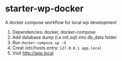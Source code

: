 # starter-wp-docker
A docker compose workflow for local wp development

1. Dependencies: docker, docker-compose
2. Add database dump (i.e init.sql) into db_data folder
3. Run `docker-compose up -d`
4. Creat /etc/hosts entry: `127.0.0.1 app.local`
5. Visit http://app.local
